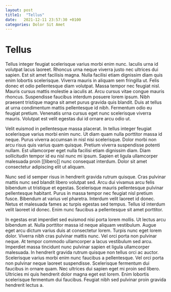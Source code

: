 ```yaml
---
layout: post
title1:  "Tellus"
date:   2021-12-11 23:57:30 +0100
categories: Dolor Sit Amet
---
```

# Tellus

Tellus integer feugiat scelerisque varius morbi enim nunc. Iaculis urna id volutpat lacus laoreet. Rhoncus urna neque viverra justo nec ultrices dui sapien. Est sit amet facilisis magna. Nulla facilisi etiam dignissim diam quis enim lobortis scelerisque. Viverra mauris in aliquam sem fringilla ut. Felis donec et odio pellentesque diam volutpat. Massa tempor nec feugiat nisl. Mauris cursus mattis molestie a iaculis at. Arcu cursus vitae congue mauris rhoncus. Suspendisse faucibus interdum posuere lorem ipsum. Nibh praesent tristique magna sit amet purus gravida quis blandit. Duis at tellus at urna condimentum mattis pellentesque id nibh. Fermentum odio eu feugiat pretium. Venenatis urna cursus eget nunc scelerisque viverra mauris. Volutpat est velit egestas dui id ornare arcu odio ut.

Velit euismod in pellentesque massa placerat. In tellus integer feugiat scelerisque varius morbi enim nunc. Ut diam quam nulla porttitor massa id neque. Purus viverra accumsan in nisl nisi scelerisque. Dolor morbi non arcu risus quis varius quam quisque. Pretium viverra suspendisse potenti nullam. Est ullamcorper eget nulla facilisi etiam dignissim diam. Diam sollicitudin tempor id eu nisl nunc mi ipsum. Sapien et ligula ullamcorper malesuada proin [[libero]] nunc consequat interdum. Dolor sit amet consectetur adipiscing elit ut aliquam.

Nunc sed id semper risus in hendrerit gravida rutrum quisque. Cras pulvinar mattis nunc sed blandit libero volutpat sed. Arcu dui vivamus arcu felis bibendum ut tristique et egestas. Scelerisque mauris pellentesque pulvinar pellentesque habitant. Purus in massa tempor nec feugiat nisl pretium fusce. Bibendum at varius vel pharetra. Interdum velit laoreet id donec. Netus et malesuada fames ac turpis egestas sed tempus. Tellus id interdum velit laoreet id donec. Enim nunc faucibus a pellentesque sit amet porttitor.

In egestas erat imperdiet sed euismod nisi porta lorem mollis. Ut lectus arcu bibendum at. Nulla porttitor massa id neque aliquam vestibulum. Augue eget arcu dictum varius duis at consectetur lorem. Turpis nunc eget lorem dolor. Viverra nibh cras pulvinar mattis nunc. Vel orci porta non pulvinar neque. At tempor commodo ullamcorper a lacus vestibulum sed arcu. Imperdiet massa tincidunt nunc pulvinar sapien et ligula ullamcorper malesuada. In hendrerit gravida rutrum quisque non tellus orci ac auctor. Scelerisque varius morbi enim nunc faucibus a pellentesque. Vel orci porta non pulvinar neque laoreet suspendisse. Scelerisque fermentum dui faucibus in ornare quam. Nec ultrices dui sapien eget mi proin sed libero. Ultricies mi quis hendrerit dolor magna eget est lorem. Enim lobortis scelerisque fermentum dui faucibus. Feugiat nibh sed pulvinar proin gravida hendrerit lectus a.

